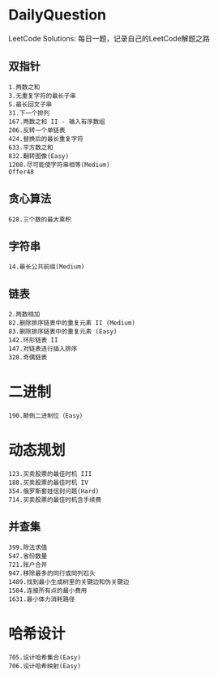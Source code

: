 # DailyQuestion
LeetCode Solutions: 
每日一题，记录自己的LeetCode解题之路

## 双指针
    1.两数之和
    3.无重复字符的最长子串
    5.最长回文子串
    31.下一个排列
    167.两数之和 II - 输入有序数组
    206.反转一个单链表
    424.替换后的最长重复字符
    633.平方数之和
    832.翻转图像(Easy)
    1208.尽可能使字符串相等(Medium)
    Offer48
    
## 贪心算法
    628.三个数的最大乘积
    
## 字符串
    14.最长公共前缀(Medium)

## 链表
    2.两数相加
    82.删除排序链表中的重复元素 II (Medium)
    83.删除排序链表中的重复元素 (Easy)
    142.环形链表 II
    147.对链表进行插入排序
    328.奇偶链表

# 二进制
    190.颠倒二进制位（Easy）
    
# 动态规划
    123.买卖股票的最佳时机 III
    188.买卖股票的最佳时机 IV
    354.俄罗斯套娃信封问题(Hard)
    714.买卖股票的最佳时机含手续费

## 并查集
    399.除法求值
    547.省份数量
    721.账户合并
    947.移除最多的同行或同列石头
    1489.找到最小生成树里的关键边和伪关键边
    1584.连接所有点的最小费用
    1631.最小体力消耗路径

# 哈希设计
    705.设计哈希集合(Easy)
    706.设计哈希映射(Easy)
    
